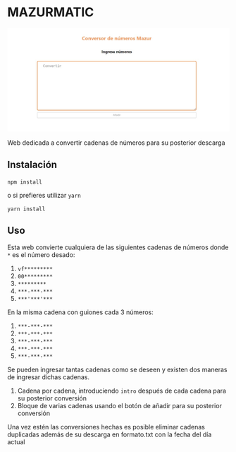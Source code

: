 # MAZURMATIC

![](https://github.com/AngelMazur/01_Format_Number_Ofimedia/blob/master/public/Image/Mockup.jpg)

Web dedicada a convertir cadenas de números para su posterior descarga


## Instalación
    npm install
o si prefieres utilizar `yarn`

    yarn install

## Uso
Esta web convierte cualquiera de las siguientes cadenas de números donde `*` es el número desado:

  1. `vf*********`
  2. `00*********`
  3. `*********`
  4. `***-***-***`
  5. `***'***'***`

 En la misma cadena con guiones cada 3 números:

 1. `***-***-***`
 2. `***-***-***`
 3. `***-***-***`
 4. `***-***-***`
 5. `***-***-***`

 Se pueden ingresar tantas cadenas como se deseen y existen dos maneras de ingresar dichas cadenas.

 1. Cadena por cadena, introduciendo `intro` después de cada cadena para su posterior conversión
 2. Bloque de varias cadenas usando el botón de añadir para su posterior conversión

 Una vez estén las conversiones hechas es posible eliminar cadenas duplicadas además de su descarga en formato.txt con la fecha del día actual
